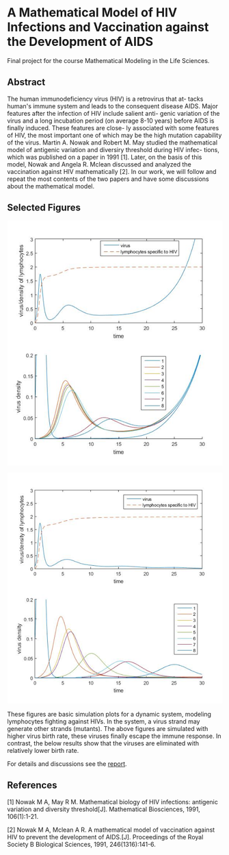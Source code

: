 A Mathematical Model of HIV Infections and Vaccination against the Development of AIDS
====

Final project for the course Mathematical Modeling in the Life Sciences.

## Abstract

The human immunodeficiency virus (HIV) is a retrovirus that at-
tacks human's immune system and leads to the consequent disease
AIDS. Major features after the infection of HIV include salient anti-
genic variation of the virus and a long incubation period (on average
8-10 years) before AIDS is finally induced. These features are close-
ly associated with some features of HIV, the most important one of
which may be the high mutation capability of the virus.
Martin A. Nowak and Robert M. May studied the mathematical
model of antigenic variation and diversiry threshold during HIV infec-
tions, which was published on a paper in 1991 [1]. Later, on the basis
of this model, Nowak and Angela R. Mclean discussed and analyzed
the vaccination against HIV mathematically [2]. In our work, we will
follow and repeat the most contents of the two papers and have some
discussions about the mathematical model.

## Selected Figures

![fig1](Figures/fig1.jpg)

![fig2](Figures/fig2.jpg)

These figures are basic simulation plots for a dynamic system, modeling lymphocytes fighting against HIVs. In the system, a virus strand may generate other strands (mutants). The above figures are simulated with higher virus birth rate, these viruses finally escape the immune response. In contrast, the below results show that the viruses are eliminated with relatively lower birth rate.

For details and discussions see the [report](paper.pdf).

## References

[1] Nowak M A, May R M. Mathematical biology of HIV infections: antigenic
variation and diversity threshold[J]. Mathematical Biosciences, 1991,
106(1):1-21.

[2] Nowak M A, Mclean A R. A mathematical model of vaccination against
HIV to prevent the development of AIDS.[J]. Proceedings of the Royal
Society B Biological Sciences, 1991, 246(1316):141-6.
